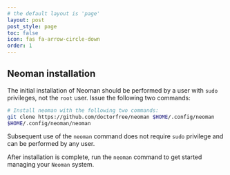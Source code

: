 ```yaml
---
# the default layout is 'page'
layout: post
post_style: page
toc: false
icon: fas fa-arrow-circle-down
order: 1
---
```


## Neoman installation

The initial installation of Neoman should be performed by a user with
`sudo` privileges, not the `root` user. Issue the following two commands:

```bash
# Install neoman with the following two commands:
git clone https://github.com/doctorfree/neoman $HOME/.config/neoman
$HOME/.config/neoman/neoman
```

Subsequent use of the `neoman` command does not require `sudo` privilege and
can be performed by any user.

After installation is complete, run the `neoman` command to get started
managing your `Neoman` system.
